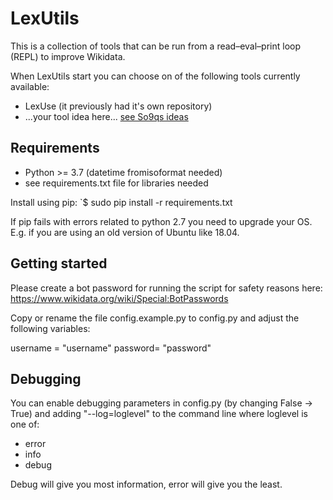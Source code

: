 # LexUtils
This is a collection of tools that can be run from a read–eval–print loop (REPL) to improve Wikidata.

When LexUtils start you can choose on of the following tools currently available:
* LexUse (it previously had it's own repository)
* ...your tool idea here... [see So9qs ideas](https://www.wikidata.org/wiki/User:So9q/Tool_ideas) 

## Requirements
* Python >= 3.7 (datetime fromisoformat needed)
* see requirements.txt file for libraries needed

Install using pip:
`$ sudo pip install -r requirements.txt

If pip fails with errors related to python 2.7 you need to upgrade your OS. E.g. if you are using an old version of Ubuntu like 18.04.

## Getting started
Please create a bot password for running the script for
safety reasons here: https://www.wikidata.org/wiki/Special:BotPasswords

Copy or rename the file config.example.py to config.py and adjust the following
variables:

username = "username"
password= "password"

## Debugging

You can enable debugging parameters in config.py (by changing False -> True) and adding "--log=loglevel" to the command line where loglevel is one of:
* error
* info
* debug

Debug will give you most information, error will give you the least.
